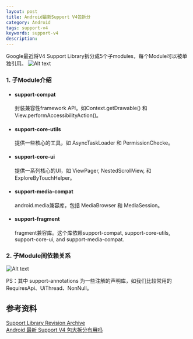 ```yaml
---
layout: post
title: Android最新Support V4包拆分
category: Android
tags: support-v4
keywords: support-v4
description:
---
```


Google最近将V4 Support Library拆分成5个子modules，每个Module可以被单独引用。
![Alt text](http://7xn4nm.com1.z0.glb.clouddn.com/support-v4-all.png)


### 1. 子Module介绍
- #### support-compat  
  封装兼容性framework API。如Context.getDrawable() 和 View.performAccessibilityAction()。
- #### support-core-utils  
  提供一些核心的工具，如 AsyncTaskLoader 和 PermissionChecke。
- #### support-core-ui  
  提供一系列核心的UI，如 ViewPager, NestedScrollView, 和 ExploreByTouchHelper。
- #### support-media-compat
  android.media兼容库，包括 MediaBrowser 和 MediaSession。
- #### support-fragment
  fragment兼容库。这个库依赖support-compat, support-core-utils, support-core-ui, and support-media-compat.



### 2. 子Module间依赖关系
 ![Alt text](http://7xn4nm.com1.z0.glb.clouddn.com/support-v4-dependency.png)

PS：其中 support-annotations 为一些注解的声明库，如我们比较常用的 RequiresApi、UiThread、NonNull。

参考资料
---
[Support Library Revision Archive](https://developer.android.com/topic/libraries/support-library/rev-archive.html#24-2-0-v4-refactor)  
[Android 最新 Support V4 包大拆分有用吗](http://b.codekk.com/detail/Trinea/Android%20%E6%9C%80%E6%96%B0%20Support%20V4%20%E5%8C%85%E5%A4%A7%E6%8B%86%E5%88%86%E6%9C%89%E7%94%A8%E5%90%97%EF%BC%9F)
